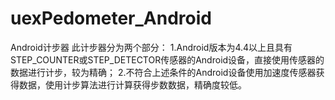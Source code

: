 # uexPedometer_Android
Android计步器
此计步器分为两个部分：
1.Android版本为4.4以上且具有STEP_COUNTER或STEP_DETECTOR传感器的Android设备，直接使用传感器的数据进行计步，较为精确；
2.不符合上述条件的Android设备使用加速度传感器获得数据，使用计步算法进行计算获得步数数据，精确度较低。
